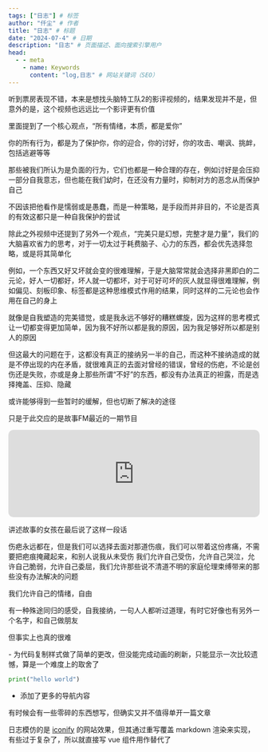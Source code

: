 ```yaml
---
tags: ["日志"] # 标签
author: "仟尘" # 作者
title: "日志" # 标题
date: "2024-07-4" # 日期
description: "日志" # 页面描述、面向搜索引擎用户
head:
  - - meta
    - name: Keywords
      content: "log,日志" # 网站关键词（SEO）
---
```

<script setup>
import Log from "@theme/vue/log.vue";
</script>

<Log title="碎片-自我接纳" date="2024/7/8" />
听到票房表现不错，本来是想找头脑特工队2的影评视频的，结果发现并不是，但意外的是，这个视频也远远比一个影评更有价值

<billbill id="BV1Qn4y1X7ZP"/>

里面提到了一个核心观点，“所有情绪，本质，都是爱你”

你的所有行为，都是为了保护你，你的迎合，你的讨好，你的攻击、嘲讽、挑衅，包括逃避等等

那些被我们所认为是负面的行为，它们也都是一种合理的存在，例如讨好是会压抑一部分自我意志，但也能在我们幼时，在还没有力量时，抑制对方的恶念从而保护自己

不因该把他看作是懦弱或是愚蠢，而是一种策略，是手段而并非目的，不论是否真的有效这都只是一种自我保护的尝试

除此之外视频中还提到了另外一个观点，“完美只是幻想，完整才是力量”，我们的大脑喜欢省力的思考，对于一切太过于耗费脑子、心力的东西，都会优先选择忽略，或是将其简单化

例如，一个东西又好又坏就会变的很难理解，于是大脑常常就会选择非黑即白的二元论，好人一切都好，坏人就一切都坏，对于可好可坏的灰人就显得很难理解，例如偏见、刻板印象、标签都是这种思维模式作用的结果，同时这样的二元论也会作用在自己的身上

就像是自我塑造的完美错觉，或是我永远不够好的糟糕螺旋，因为这样的思考模式让一切都变得更加简单，因为我不好所以都是我的原因，因为我足够好所以都是别人的原因

但这最大的问题在于，这都没有真正的接纳另一半的自己，而这种不接纳造成的就是不停出现的内在矛盾，就很难真正的去面对曾经的错误，曾经的伤疤，不论是创伤还是失败，亦或是身上那些所谓“不好”的东西，都没有办法真正的袒露，而是选择掩盖、压抑、隐藏

或许能够得到一些暂时的缓解，但也切断了解决的途径

只是于此交应的是故事FM最近的一期节目

<iframe allow="autoplay *; encrypted-media *; fullscreen *; clipboard-write" frameborder="0" height="175" style="width:100%;max-width:660px;overflow:hidden;border-radius:10px;" sandbox="allow-forms allow-popups allow-same-origin allow-scripts allow-storage-access-by-user-activation allow-top-navigation-by-user-activation" src="https://embed.podcasts.apple.com/cn/podcast/e802-%E6%88%91%E5%92%8C%E5%A6%B9%E5%A6%B9%E8%A2%AB%E5%90%8C%E4%B8%80%E4%B8%AA%E4%BA%BA%E7%8C%A5%E4%BA%B5/id1256399960?i=1000661020459"></iframe>

讲述故事的女孩在最后说了这样一段话

伤疤永远都在，但是我们可以选择去面对那道伤痕，我们可以带着这份疼痛，不需要把疤痕掩藏起来，和别人说我从未受伤
我们允许自己受伤，允许自己哭泣，允许自己脆弱，允许自己委屈，我们允许那些说不清道不明的家庭伦理束缚带来的那些没有办法解决的问题

我们允许自己的情绪，自由

有一种殊途同归的感受，自我接纳，一句人人都听过道理，有时它好像也有另外一个名字，和自己做朋友

但事实上也真的很难

<Log title="更新代码复制样式" date="2024/7/7" />
- 为代码复制样式做了简单的更改，但没能完成动画的刷新，只能显示一次比较遗憾，算是一个难度上的取舍了

``` Python
print("hello world")
```

- 添加了更多的导航内容


<Log title="添加日志系统" date="2024/7/4" />


有时候会有一些零碎的东西想写，但确实又并不值得单开一篇文章

日志模仿的是 [iconify](https://iconify.design/news/2020.html) 的网站效果，但其通过重写覆盖 markdown 渲染来实现，有些过于复杂了，所以就直接写 vue 组件用作替代了